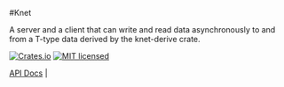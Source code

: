 #Knet

A server and a client that can write and read data asynchronously to and from a T-type data derived by the knet-derive crate. 

[![Crates.io][crates-badge]][crates-url]
[![MIT licensed][mit-badge]][mit-url]

[crates-badge]: https://img.shields.io/crates/v/knet.svg
[crates-url]: https://crates.io/crates/knet
[mit-badge]: https://img.shields.io/badge/license-MIT-blue.svg
[mit-url]: LICENSE

[API Docs](https://docs.rs/knet/0.3.1/knet/) |
